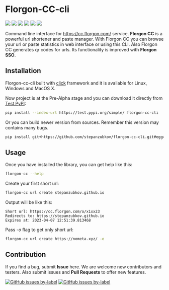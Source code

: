 # Florgon-CC-cli

![](https://img.shields.io/badge/status-Alpha-yellow)
![](https://img.shields.io/pypi/dm/florgon-cc-cli)
![](https://img.shields.io/pypi/v/florgon-cc-cli)
![](https://img.shields.io/pypi/status/florgon-cc-cli)
![](https://img.shields.io/pypi/l/florgon-cc-cli)
![](https://img.shields.io/pypi/pyversions/florgon-cc-cli)

Command line interface for https://cc.florgon.com/ service. **Florgon CC** is a powerful url shortener and paste manager. With Florgon CC you can browse your url or paste statistics in web interface or using this CLI. Also Florgon CC generates qr codes for urls. Its functionality is improved with **Florgon SSO**.

## Installation

Florgon-cc-cli built with [click](https://github.com/pallets/click) framework and it is available for Linux, Windows and MacOS X.

Now project is at the Pre-Alpha stage and you can download it directly from [Test PyPI](https://test.pypi.org/):

```bash
pip install --index-url https://test.pypi.org/simple/ florgon-cc-cli
```
Or you can build newer version from sources. Remember this version may contains many bugs.

```bash
pip install git+https://github.com/stepanzubkov/florgon-cc-cli.git#egg=florgon-cc-cli
```

## Usage

Once you have installed the library, you can get help like this:

```bash
florgon-cc --help
```

Create your first short url:

```bash
florgon-cc url create stepanzubkov.github.io
```
Output will be like this:
```
Short url: https://cc.florgon.com/o/x1xx23
Redirects to: https://stepanzubkov.github.io
Expires at: 2023-04-07 12:51:39.813468
```
Pass *-o* flag to get only short url:

```bash
florgon-cc url create https://nometa.xyz/ -o
```

## Contribution

If you find a bug, submit **Issue** here. We are welcome new contributors and testers. Also submit issues and **Pull Requests** to offer new features.

[![GitHub issues by-label](https://img.shields.io/github/issues/stepanzubkov/florgon-cc-cli/good%20first%20issue)](https://github.com/stepanzubkov/florgon-cc-cli/issues?q=is%3Aopen+label%3A%22good+first+issue%22+sort%3Aupdated-desc)
[![GitHub issues by-label](https://img.shields.io/github/issues/stepanzubkov/florgon-cc-cli/help%20wanted)](https://github.com/stepanzubkov/florgon-cc-cli/issues?q=is%3Aopen+label%3A%22help+wanted%22+sort%3Aupdated-desc+)

